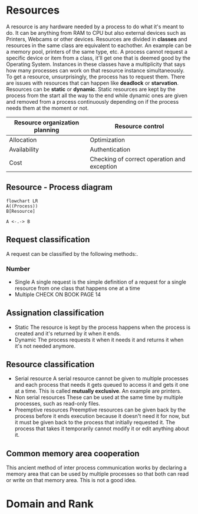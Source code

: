 # Resources
A resource is any hardware needed by a process to do what it's meant to do. It can be anything from RAM to CPU but also external devices such as Printers, Webcams or other devices.
Resources are divided in **classes** and resources in the same class are equivalent to eachother. An example can be a memory pool, printers of the same type, etc. A process cannot request a specific device or item from a class, it'll get one that is deemed good by the Operating System. Instances in these classes have a multiplicity that says how many processes can work on that resource instance simultaneously. To get a resource, unsurprisingly, the process has to request them.
There are issues with resources that can happen like **deadlock** or **starvation**.
Resources can be **static** or **dynamic**. Static resources are kept by the process from the start all the way to the end while dynamic ones are given and removed from a process continuously depending on if the process needs them at the moment or not.

| Resource organization planning | Resource control |
| ------------------------------ | -----------------| 
| Allocation                     | Optimization     |
| Availability                   | Authentication   |
| Cost | Checking of correct operation and exception |

## Resource - Process diagram
```mermaid
flowchart LR
A((Process))
B[Resource]

A <-.-> B
```
## Request classification
A request can be classified by the following methods:.
### Number
- Single
  A single request is the simple definition of a request for a single resource from one class that happens one at a time
- Multiple
CHECK ON BOOK PAGE 14

## Assignation classification
- Static
  The resource is kept by the process happens when the process is created and it's returned by it when it ends.
- Dynamic
  The process requests it when it needs it and returns it when it's not needed anymore.
## Resource classification
- Serial resource
  A serial resource cannot be given to multiple processes and each process that needs it gets queued to access it and gets it one at a time. This is called **mutually exclusive**. An example are printers.
- Non serial resources
  These can be used at the same time by multiple processes, such as read-only files.
- Preemptive resources
  Preemptive resources can be given back by the process before it ends execution because it doesn't need it for now, but it must be given back to the process that initially requested it. The process that takes it temporarily cannot modify it or edit anything about it.

## Common memory area cooperation
This ancient method of inter process communication works by declaring a memory area that can be used by multiple processes so that both can read or write on that memory area.
This is not a good idea.
# Domain and Rank
